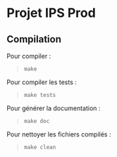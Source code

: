 # Projet IPS Prod

## Compilation
Pour compiler :
> `make`

Pour compiler les tests :
> `make tests`

Pour générer la documentation :
> `make doc`

Pour nettoyer les fichiers compilés :
> `make clean`